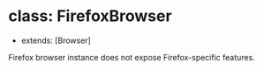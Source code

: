 # class: FirefoxBrowser
* extends: [Browser]

Firefox browser instance does not expose Firefox-specific features.
